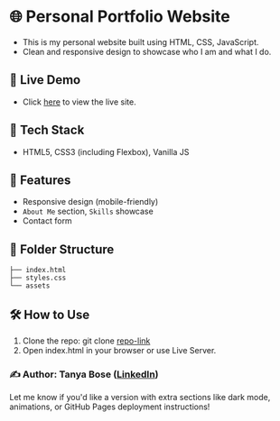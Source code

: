 # 🌐 Personal Portfolio Website

- This is my personal website built using HTML, CSS, JavaScript.
- Clean and responsive design to showcase who I am and what I do.

## 🚀 Live Demo

- Click [here](https://portfolio-seven-blush-29.vercel.app/) to view the live site.

## 🧰 Tech Stack

- HTML5, CSS3 (including Flexbox), Vanilla JS

## 📄 Features

- Responsive design (mobile-friendly)
- `About Me` section, `Skills` showcase
- Contact form

## 📁 Folder Structure
```
├── index.html
├── styles.css
└── assets
```

## 🛠️ How to Use
1. Clone the repo: git clone [repo-link](https://github.com/Tanya22bose/portfolio.git)
2. Open index.html in your browser or use Live Server.

### ✍️ Author: Tanya Bose ([LinkedIn](https://www.linkedin.com/in/tanya-bose-93b864135/))
Let me know if you'd like a version with extra sections like dark mode, animations, or GitHub Pages deployment instructions!
